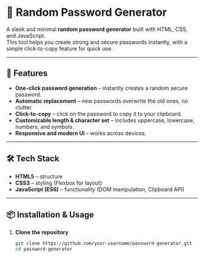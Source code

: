 # 🔑 Random Password Generator

A sleek and minimal **random password generator** built with HTML, CSS, and JavaScript.  
This tool helps you create strong and secure passwords instantly, with a simple click-to-copy feature for quick use.

---

## 🚀 Features
- **One-click password generation** – instantly creates a random secure password.
- **Automatic replacement** – new passwords overwrite the old ones, no clutter.
- **Click-to-copy** – click on the password to copy it to your clipboard.
- **Customizable length & character set** – includes uppercase, lowercase, numbers, and symbols.
- **Responsive and modern UI** – works across devices.

---

## 🛠️ Tech Stack
- **HTML5** – structure
- **CSS3** – styling (Flexbox for layout)
- **JavaScript (ES6)** – functionality (DOM manipulation, Clipboard API)

---



## 📦 Installation & Usage
1. **Clone the repository**
   ```bash
   git clone https://github.com/your-username/password-generator.git
   cd password-generator

